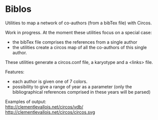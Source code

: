 Biblos
======

Utilities to map a network of co-authors (from a bibTex file) with Circos.

Work in progress.
At the moment these utilities focus on a special case:
- the bibTex file comprises the references from a single author
- the utilities create a circos map of all the co-authors of this single author.
 
These utilities generate a circos.conf file, a karyotype and a \<links\> file.

Features:
- each author is given one of 7 colors.
- possibility to give a range of year as a parameter (only the bibliographical references comprised in these years will be parsed)


Examples of output:<br>
http://clementlevallois.net/circos/vdb/<br>
http://clementlevallois.net/circos/circos.svg